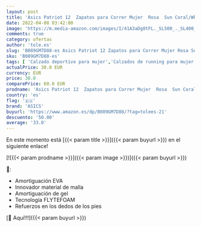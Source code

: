```yaml
---
layout: post
title: 'Asics Patriot 12  Zapatos para Correr Mujer  Rosa  Sun Coral/White   36 EU'
date: 2022-04-08 03:42:00
image: 'https://m.media-amazon.com/images/I/41A3aDg8tFL._SL500_._SL400_.jpg'
comments: true
category: ofertas
author: 'tole.es'
slug: 'B089GM7D88-es Asics Patriot 12 Zapatos para Correr Mujer Rosa Sun...'
sku: 'B089GM7D88-es'
tags: [ 'Calzado deportivo para mujer','Calzados de running para mujer','Calzados para correr en asfalto para mujer','Zapatillas y calzado deportivo para mujer','Zapatos','Zapatos para mujer','Zapatos y complementos','asics','zapatos', ]
actualPrice: 30.0 EUR
currency: EUR
price: 30.0
comparePrice: 60.0 EUR
prodname: 'Asics Patriot 12  Zapatos para Correr Mujer  Rosa  Sun Coral/White   36 EU'
country: 'es'
flag: '🇪🇸'
brand: 'ASICS'
buyurl: 'https://www.amazon.es/dp/B089GM7D88/?tag=tolees-21'
descuento: '50.00'
average: '33.0'
---
```


En este momento está [{{< param title >}}]({{< param buyurl >}}) en el siguiente enlace!

[![{{< param prodname >}}]({{< param image >}})]({{< param buyurl >}})

🔎:

- Amortiguación EVA
- Innovador material de malla
- Amortiguación de gel
- Tecnología FLYTEFOAM
- Refuerzos en los dedos de los pies

[🛒 Aquí!!!]({{< param buyurl >}})

